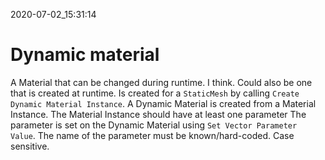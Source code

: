 2020-07-02_15:31:14

# Dynamic material

A Material that can be changed during runtime. I think.
Could also be one that is created at runtime.
Is created for a `StaticMesh` by calling `Create Dynamic Material Instance`.
A Dynamic Material is created from a Material Instance.
The Material Instance should have at least one parameter 
The parameter is set on the Dynamic Material using `Set Vector Parameter Value`.
The name of the parameter must be known/hard-coded. Case sensitive.
